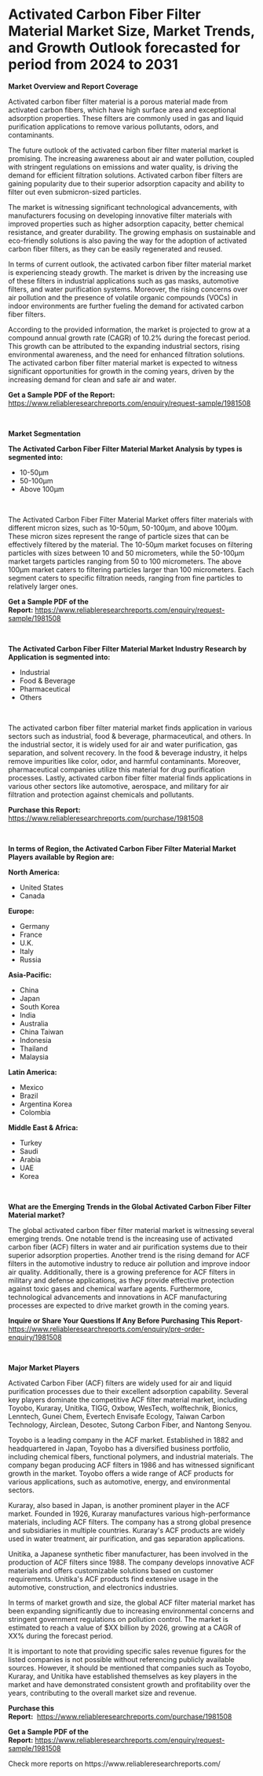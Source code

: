 <p><h1>Activated Carbon Fiber Filter Material Market Size, Market Trends, and Growth Outlook forecasted for period from 2024 to 2031</h1></p><p><strong>Market Overview and Report Coverage</strong></p>
<p><p>Activated carbon fiber filter material is a porous material made from activated carbon fibers, which have high surface area and exceptional adsorption properties. These filters are commonly used in gas and liquid purification applications to remove various pollutants, odors, and contaminants.</p><p>The future outlook of the activated carbon fiber filter material market is promising. The increasing awareness about air and water pollution, coupled with stringent regulations on emissions and water quality, is driving the demand for efficient filtration solutions. Activated carbon fiber filters are gaining popularity due to their superior adsorption capacity and ability to filter out even submicron-sized particles.</p><p>The market is witnessing significant technological advancements, with manufacturers focusing on developing innovative filter materials with improved properties such as higher adsorption capacity, better chemical resistance, and greater durability. The growing emphasis on sustainable and eco-friendly solutions is also paving the way for the adoption of activated carbon fiber filters, as they can be easily regenerated and reused.</p><p>In terms of current outlook, the activated carbon fiber filter material market is experiencing steady growth. The market is driven by the increasing use of these filters in industrial applications such as gas masks, automotive filters, and water purification systems. Moreover, the rising concerns over air pollution and the presence of volatile organic compounds (VOCs) in indoor environments are further fueling the demand for activated carbon fiber filters.</p><p>According to the provided information, the market is projected to grow at a compound annual growth rate (CAGR) of 10.2% during the forecast period. This growth can be attributed to the expanding industrial sectors, rising environmental awareness, and the need for enhanced filtration solutions. The activated carbon fiber filter material market is expected to witness significant opportunities for growth in the coming years, driven by the increasing demand for clean and safe air and water.</p></p>
<p><strong>Get a Sample PDF of the Report:</strong> <a href="https://www.reliableresearchreports.com/enquiry/request-sample/1981508">https://www.reliableresearchreports.com/enquiry/request-sample/1981508</a></p>
<p>&nbsp;</p>
<p><strong>Market Segmentation</strong></p>
<p><strong>The Activated Carbon Fiber Filter Material Market Analysis by types is segmented into:</strong></p>
<p><ul><li>10-50µm</li><li>50-100µm</li><li>Above 100µm</li></ul></p>
<p>&nbsp;</p>
<p><p>The Activated Carbon Fiber Filter Material Market offers filter materials with different micron sizes, such as 10-50µm, 50-100µm, and above 100µm. These micron sizes represent the range of particle sizes that can be effectively filtered by the material. The 10-50µm market focuses on filtering particles with sizes between 10 and 50 micrometers, while the 50-100µm market targets particles ranging from 50 to 100 micrometers. The above 100µm market caters to filtering particles larger than 100 micrometers. Each segment caters to specific filtration needs, ranging from fine particles to relatively larger ones.</p></p>
<p><strong>Get a Sample PDF of the Report:</strong>&nbsp;<a href="https://www.reliableresearchreports.com/enquiry/request-sample/1981508">https://www.reliableresearchreports.com/enquiry/request-sample/1981508</a></p>
<p>&nbsp;</p>
<p><strong>The Activated Carbon Fiber Filter Material Market Industry Research by Application is segmented into:</strong></p>
<p><ul><li>Industrial</li><li>Food & Beverage</li><li>Pharmaceutical</li><li>Others</li></ul></p>
<p>&nbsp;</p>
<p><p>The activated carbon fiber filter material market finds application in various sectors such as industrial, food & beverage, pharmaceutical, and others. In the industrial sector, it is widely used for air and water purification, gas separation, and solvent recovery. In the food & beverage industry, it helps remove impurities like color, odor, and harmful contaminants. Moreover, pharmaceutical companies utilize this material for drug purification processes. Lastly, activated carbon fiber filter material finds applications in various other sectors like automotive, aerospace, and military for air filtration and protection against chemicals and pollutants.</p></p>
<p><strong>Purchase this Report:</strong>&nbsp; <a href="https://www.reliableresearchreports.com/purchase/1981508">https://www.reliableresearchreports.com/purchase/1981508</a></p>
<p>&nbsp;</p>
<p><strong>In terms of Region, the Activated Carbon Fiber Filter Material Market Players available by Region are:</strong></p>
<p>
    <p> <strong> North America: </strong>
        <ul>
            <li>United States</li>
            <li>Canada</li>
        </ul>
        </p> 
    <p> <strong> Europe: </strong>
        <ul>
            <li>Germany</li>
            <li>France</li>
            <li>U.K.</li>
            <li>Italy</li>
            <li>Russia</li>
        </ul>
        </p> 
    <p> <strong> Asia-Pacific: </strong>
        <ul>
            <li>China</li>
            <li>Japan</li>
            <li>South Korea</li>
            <li>India</li>
            <li>Australia</li>
            <li>China Taiwan</li>
            <li>Indonesia</li>
            <li>Thailand</li>
            <li>Malaysia</li>
        </ul>
        </p> 
    <p> <strong> Latin America: </strong>
        <ul>
            <li>Mexico</li>
            <li>Brazil</li>
            <li>Argentina Korea</li>
            <li>Colombia</li>
        </ul>
        </p> 
    <p> <strong> Middle East & Africa: </strong>
        <ul>
            <li>Turkey</li>
            <li>Saudi</li>
            <li>Arabia</li>
            <li>UAE</li>
            <li>Korea</li>
        </ul>
    </p>
    </p>
<p>&nbsp;</p>
<p><strong>What are the Emerging Trends in the Global Activated Carbon Fiber Filter Material market?</strong></p>
<p><p>The global activated carbon fiber filter material market is witnessing several emerging trends. One notable trend is the increasing use of activated carbon fiber (ACF) filters in water and air purification systems due to their superior adsorption properties. Another trend is the rising demand for ACF filters in the automotive industry to reduce air pollution and improve indoor air quality. Additionally, there is a growing preference for ACF filters in military and defense applications, as they provide effective protection against toxic gases and chemical warfare agents. Furthermore, technological advancements and innovations in ACF manufacturing processes are expected to drive market growth in the coming years.</p></p>
<p><strong>Inquire or Share Your Questions If Any Before Purchasing This Report</strong>- <a href="https://www.reliableresearchreports.com/enquiry/pre-order-enquiry/1981508">https://www.reliableresearchreports.com/enquiry/pre-order-enquiry/1981508</a></p>
<p>&nbsp;</p>
<p><strong>Major Market Players</strong></p>
<p><p>Activated Carbon Fiber (ACF) filters are widely used for air and liquid purification processes due to their excellent adsorption capability. Several key players dominate the competitive ACF filter material market, including Toyobo, Kuraray, Unitika, TIGG, Oxbow, WesTech, wolftechnik, Bionics, Lenntech, Gunei Chem, Evertech Envisafe Ecology, Taiwan Carbon Technology, Airclean, Desotec, Sutong Carbon Fiber, and Nantong Senyou.</p><p>Toyobo is a leading company in the ACF market. Established in 1882 and headquartered in Japan, Toyobo has a diversified business portfolio, including chemical fibers, functional polymers, and industrial materials. The company began producing ACF filters in 1986 and has witnessed significant growth in the market. Toyobo offers a wide range of ACF products for various applications, such as automotive, energy, and environmental sectors.</p><p>Kuraray, also based in Japan, is another prominent player in the ACF market. Founded in 1926, Kuraray manufactures various high-performance materials, including ACF filters. The company has a strong global presence and subsidiaries in multiple countries. Kuraray's ACF products are widely used in water treatment, air purification, and gas separation applications.</p><p>Unitika, a Japanese synthetic fiber manufacturer, has been involved in the production of ACF filters since 1988. The company develops innovative ACF materials and offers customizable solutions based on customer requirements. Unitika's ACF products find extensive usage in the automotive, construction, and electronics industries.</p><p>In terms of market growth and size, the global ACF filter material market has been expanding significantly due to increasing environmental concerns and stringent government regulations on pollution control. The market is estimated to reach a value of $XX billion by 2026, growing at a CAGR of XX% during the forecast period.</p><p>It is important to note that providing specific sales revenue figures for the listed companies is not possible without referencing publicly available sources. However, it should be mentioned that companies such as Toyobo, Kuraray, and Unitika have established themselves as key players in the market and have demonstrated consistent growth and profitability over the years, contributing to the overall market size and revenue.</p></p>
<p><strong>Purchase this Report:</strong>&nbsp;&nbsp;<a href="https://www.reliableresearchreports.com/purchase/1981508">https://www.reliableresearchreports.com/purchase/1981508</a></p>
<p></p>
<p><strong>Get a Sample PDF of the Report:</strong>&nbsp;<a href="https://www.reliableresearchreports.com/enquiry/request-sample/1981508">https://www.reliableresearchreports.com/enquiry/request-sample/1981508</a></p>
<p>Check more reports on https://www.reliableresearchreports.com/</p>